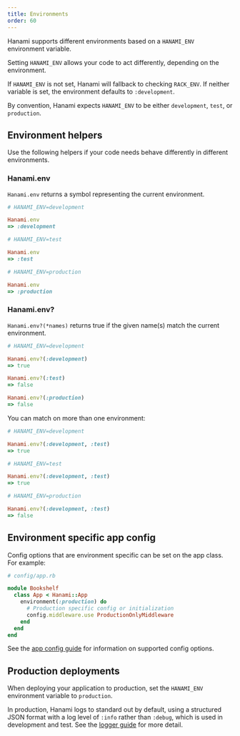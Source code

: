 ```yaml
---
title: Environments
order: 60
---
```


Hanami supports different environments based on a `HANAMI_ENV` environment variable.

Setting `HANAMI_ENV` allows your code to act differently, depending on the environment.

If `HANAMI_ENV` is not set, Hanami will fallback to checking `RACK_ENV`. If neither variable is set, the environment defaults to `:development`.

By convention, Hanami expects `HANAMI_ENV` to be either `development`, `test`, or `production`.

## Environment helpers

Use the following helpers if your code needs behave differently in different environments.

### Hanami.env

`Hanami.env` returns a symbol representing the current environment.

```ruby
# HANAMI_ENV=development

Hanami.env
=> :development
```

```ruby
# HANAMI_ENV=test

Hanami.env
=> :test
```

```ruby
# HANAMI_ENV=production

Hanami.env
=> :production
```

### Hanami.env?

`Hanami.env?(*names)` returns true if the given name(s) match the current environment.

```ruby
# HANAMI_ENV=development

Hanami.env?(:development)
=> true

Hanami.env?(:test)
=> false

Hanami.env?(:production)
=> false
```

You can match on more than one environment:

```ruby
# HANAMI_ENV=development

Hanami.env?(:development, :test)
=> true
```

```ruby
# HANAMI_ENV=test

Hanami.env?(:development, :test)
=> true
```

```ruby
# HANAMI_ENV=production

Hanami.env?(:development, :test)
=> false
```

## Environment specific app config

Config options that are environment specific can be set on the app class. For example:

```ruby
# config/app.rb

module Bookshelf
  class App < Hanami::App
    environment(:production) do
      # Production specific config or initialization
      config.middleware.use ProductionOnlyMiddleware
    end
  end
end
```

See the [app config guide](/v2.0/application/config/) for information on supported config options.

## Production deployments

When deploying your application to production, set the `HANAMI_ENV` environment variable to `production`.

In production, Hanami logs to standard out by default, using a structured JSON format with a log level of `:info` rather than `:debug`, which is used in development and test. See the [logger guide](/v2.0/application/logger/) for more detail.

